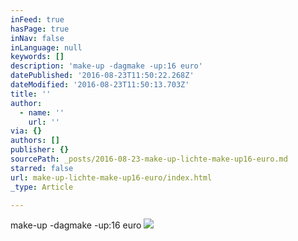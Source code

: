 ```yaml
---
inFeed: true
hasPage: true
inNav: false
inLanguage: null
keywords: []
description: 'make-up -dagmake -up:16 euro'
datePublished: '2016-08-23T11:50:22.268Z'
dateModified: '2016-08-23T11:50:13.703Z'
title: ''
author:
  - name: ''
    url: ''
via: {}
authors: []
publisher: {}
sourcePath: _posts/2016-08-23-make-up-lichte-make-up16-euro.md
starred: false
url: make-up-lichte-make-up16-euro/index.html
_type: Article

---
```

make-up -dagmake -up:16 euro
![](https://imgflo.herokuapp.com/graph/vahj1ThiexotieMo/eb571f024f5a8ef8e2748180a2e064ac/croprotate.jpg?cropheight=5313&cropwidth=4983&degrees=0&input=https%3A%2F%2Fthe-grid-user-content.s3-us-west-2.amazonaws.com%2F2f2255cb-e089-4d32-8b30-8a5951d34f3f.jpg&x=208&y=0)